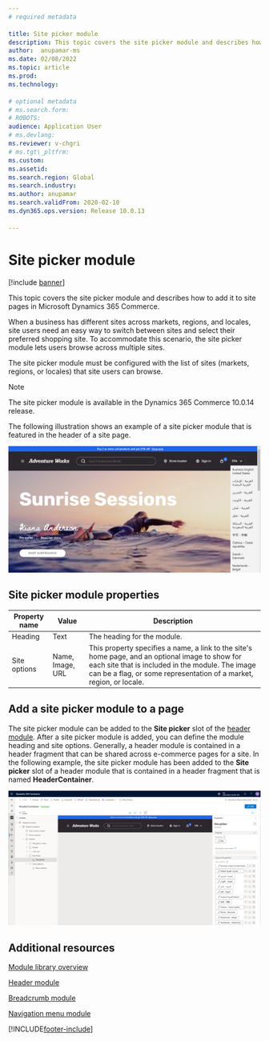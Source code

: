 ```yaml
---
# required metadata

title: Site picker module
description: This topic covers the site picker module and describes how to add it to site pages in Microsoft Dynamics 365 Commerce.
author:  anupamar-ms
ms.date: 02/08/2022
ms.topic: article
ms.prod:
ms.technology:

# optional metadata
# ms.search.form:
# ROBOTS:
audience: Application User
# ms.devlang:
ms.reviewer: v-chgri
# ms.tgt\_pltfrm:
ms.custom:
ms.assetid:
ms.search.region: Global
ms.search.industry:
ms.author: anupamar
ms.search.validFrom: 2020-02-10
ms.dyn365.ops.version: Release 10.0.13

---
```


# Site picker module

[!include [banner](includes/banner.md)]

This topic covers the site picker module and describes how to add it to site pages in Microsoft Dynamics 365 Commerce.

When a business has different sites across markets, regions, and locales, site users need an easy way to switch between sites and select their preferred shopping site. To accommodate this scenario, the site picker module lets users browse across multiple sites.

The site picker module must be configured with the list of sites (markets, regions, or locales) that site users can browse.

> [!NOTE]
> The site picker module is available in the Dynamics 365 Commerce 10.0.14 release.

The following illustration shows an example of a site picker module that is featured in the header of a site page.

![Example of a site picker module in the header of a site page.](./media/ecommerce-sitepicker.PNG)

## Site picker module properties

| Property name | Value                 | Description |
|---------------|-----------------------|-------------|
| Heading       | Text                  | The heading for the module. |
| Site options  | Name, Image, URL      | This property specifies a name, a link to the site's home page, and an optional image to show for each site that is included in the module. The image can be a flag, or some representation of a market, region, or locale. |

## Add a site picker module to a page

The site picker module can be added to the **Site picker** slot of the [header module](author-header-module.md). After a site picker module is added, you can define the module heading and site options. Generally, a header module is contained in a header fragment that can be shared across e-commerce pages for a site. In the following example, the site picker module has been added to the **Site picker** slot of a header module that is contained in a header fragment that is named **HeaderContainer**.

![Example of a site picker module in a header fragment.](./media/ecommerce-sitepicker-2.png)

## Additional resources

[Module library overview](starter-kit-overview.md)

[Header module](author-header-module.md)

[Breadcrumb module](add-breadcrumb.md)

[Navigation menu module](nav-menu-module.md)


[!INCLUDE[footer-include](../includes/footer-banner.md)]
